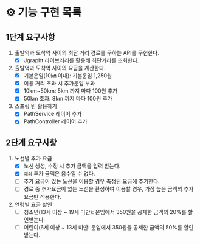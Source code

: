 # ⚙ 기능 구현 목록

## 1단계 요구사항 
1. 출발역과 도착역 사이의 최단 거리 경로를 구하는 API를 구현한다.
   - [x] Jgrapht 라이브러리를 활용해 최단거리를 조회한다.

2. 출발역과 도착역 사이의 요금을 계산한다.
   - [x] 기본운임(10㎞ 이내): 기본운임 1,250원
   - [x] 이용 거리 초과 시 추가운임 부과
   - [x] 10km~50km: 5km 까지 마다 100원 추가
   - [x] 50km 초과: 8km 까지 마다 100원 추가

3. 스프링 빈 활용하기
   - [x] PathService 레이어 추가
   - [x] PathController 레이어 추가

## 2단계 요구사항
1. 노선별 추가 요금
   - [x] 노선 생성, 수정 시 추가 금액을 입력 받는다.
   - [x] `예외` 추가 금액은 음수일 수 없다.
   - [ ] 추가 요금이 있는 노선을 이용할 경우 측정된 요금에 추가한다.
   - [ ] 경로 중 추가요금이 있는 노선을 환성하여 이용할 경우, 가장 높은 금액의 추가 요금만 적용한다.

2. 연령별 요금 할인
   - [ ] 청소년(13세 이상 ~ 19세 미만): 운임에서 350원을 공제한 금액의 20%를 할인받는다.
   - [ ] 어린이(6세 이상 ~ 13세 미만: 운임에서 350원을 공제한 금액의 50%를 할인받는다.
